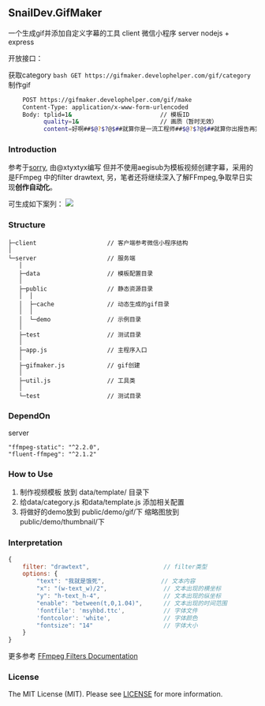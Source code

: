 ## SnailDev.GifMaker
一个生成gif并添加自定义字幕的工具
client  微信小程序
server  nodejs + express

开放接口：

获取category
    ```bash
    GET https://gifmaker.develophelper.com/gif/category
    ```
制作gif
```bash
    POST https://gifmaker.develophelper.com/gif/make
    Content-Type: application/x-www-form-urlencoded
    Body: tplid=1&                         // 模板ID
          quality=1&                       // 画质（暂时无效）                
          content=好啊##$@?$?@$##就算你是一流工程师##$@?$?@$##就算你出报告再完美##$@?$?@$##我叫你改报告你就要改##$@?$?@$##毕竟我是客户##$@?$?@$##客户了不起啊##$@?$?@$##sorry 客户真的了不起##$@?$?@$##以后叫他天天改报告##$@?$?@$##天天改 天天改  //字幕内容（以##$@?$?@$##作为分隔符）
```


### Introduction
参考于[sorry](https://github.com/xtyxtyx/sorry), 由@xtyxtyx编写
但并不使用aegisub为模板视频创建字幕，采用的是FFmpeg 中的filter drawtext, 另，笔者还将继续深入了解FFmpeg,争取早日实现**创作自动化**。

可生成如下案列：
![](server/public/demo/gif/1.gif)

### Structure
```
├─client                    // 客户端参考微信小程序结构
│
└─server                    // 服务端
   │
   ├─data                   // 模板配置目录
   │
   ├─public                 // 静态资源目录
   │  │
   │  ├─cache               // 动态生成的gif目录
   │  │
   │  └─demo                // 示例目录
   │
   ├─test                   // 测试目录
   │
   ├─app.js                 // 主程序入口
   │
   ├─gifmaker.js            // gif创建
   │
   ├─util.js                // 工具类
   │
   └─test                   // 测试目录
```

### DependOn
server

```
"ffmpeg-static": "^2.2.0",
"fluent-ffmpeg": "^2.1.2"
```

### How to Use
1. 制作视频模板 放到 data/template/ 目录下
2. 给data/category.js 和data/template.js 添加相关配置
3. 将做好的demo放到 public/demo/gif/下 缩略图放到 public/demo/thumbnail/下

### Interpretation
```javascript
{
    filter: "drawtext",                     // filter类型 
    options: {
        "text": "我就是饿死",                // 文本内容
        "x": "(w-text_w)/2",                // 文本出现的横坐标
        "y": "h-text_h-4",                  // 文本出现的纵坐标
        "enable": "between(t,0,1.04)",      // 文本出现的时间范围
        'fontfile': 'msyhbd.ttc',           // 字体文件
        'fontcolor': 'white',               // 字体颜色
        "fontsize": "14"                    // 字体大小
    }
}
```
更多参考 [FFmpeg Filters Documentation](http://www.ffmpeg.org/ffmpeg-filters.html#drawtext-1)

### License

The MIT License (MIT). Please see [LICENSE](LICENSE) for more information.
